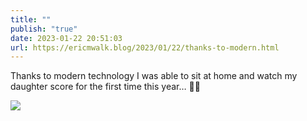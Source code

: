 ```yaml
---
title: ""
publish: "true"
date: 2023-01-22 20:51:03
url: https://ericmwalk.blog/2023/01/22/thanks-to-modern.html
---
```

Thanks to modern technology I was able to sit at home and watch my daughter score for the first time this year… 🏒🎉

![](https://ericmwalk.blog/uploads/2023/48d1b827fd.jpg)